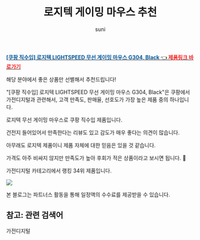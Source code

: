 ﻿---
layout: post
title:  "로지텍 게이밍 마우스 추천" 
author: suni
categories: [ 가전디지털 ]
tags: []
image: https://static.coupangcdn.com/image/retail/images/2021/06/30/10/9/eb8d5b24-236e-4169-bf21-123b083405cc.jpg 
description: "쿠팡에서 관련 상품으로 가장 고객 선호도가 높은 제품 중 하나입니다."
---
<a href="https://link.coupang.com/re/AFFSDP?lptag=AF5011742&pageKey=5806984091&itemId=9978160795&vendorItemId=77261376131&traceid=V0-113-52099057cbab67c5"><b><font color='#01579B'>[쿠팡 직수입] 로지텍 LIGHTSPEED 무선 게이밍 마우스 G304, Black </font></b>👈<b><font color='#f71919'> 제품링크 바로가기</font></b></a>

해당 분야에서 좋은 상품만 선별해서 추천드립니다!

"[쿠팡 직수입] 로지텍 LIGHTSPEED 무선 게이밍 마우스 G304, Black"은 쿠팡에서 가전디지털과 관련해서, 고객 만족도, 판매율, 선호도가 가장 높은 제품 중의 하나입니다.

로지텍 무선 게이밍 마우스로 쿠팡 직수입 제품입니다. 

건전지 들어있어서 만족한다는 리뷰도 있고 감도가 매우 좋다는 의견이 많습니다. 

아무래도 로지텍 제품이니 제품 자체에 대한 믿음은 있을 것 같습니다. 

가격도 아주 비싸지 않지만 만족도가 높아 후회가 적은 상품이라고 보시면 됩니다. 🙂

가전디지털 카테고리에서 랭킹  34위 제품입니다. 

<a href="https://link.coupang.com/re/AFFSDP?lptag=AF5011742&pageKey=5806984091&itemId=9978160795&vendorItemId=77261376131&traceid=V0-113-52099057cbab67c5"> <img src="https://static.coupangcdn.com/image/retail/images/2021/06/30/10/9/eb8d5b24-236e-4169-bf21-123b083405cc.jpg"></a>

본 블로그는 파트너스 활동을 통해 일정액의 수수료를 제공받을 수 있습니다.

## 참고: 관련 검색어    
가전디지털